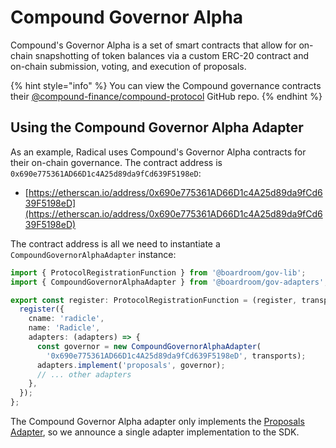 # Compound Governor Alpha

Compound's Governor Alpha is a set of smart contracts that allow for on-chain snapshotting of token balances via a custom ERC-20 contract and on-chain submission, voting, and execution of proposals.

{% hint style="info" %}
You can view the Compound governance contracts their [@compound-finance/compound-protocol](https://www.coingecko.com/en/api) GitHub repo.
{% endhint %}

## Using the Compound Governor Alpha Adapter

As an example, Radical uses Compound's Governor Alpha contracts for their on-chain governance. The contract address is `0x690e775361AD66D1c4A25d89da9fCd639F5198eD`:

* [https://etherscan.io/address/0x690e775361AD66D1c4A25d89da9fCd639F5198eD](https://etherscan.io/address/0x690e775361AD66D1c4A25d89da9fCd639F5198eD)

The contract address is all we need to instantiate a `CompoundGovernorAlphaAdapter` instance:

```typescript
import { ProtocolRegistrationFunction } from '@boardroom/gov-lib';
import { CompoundGovernorAlphaAdapter } from '@boardroom/gov-adapters';

export const register: ProtocolRegistrationFunction = (register, transports) => {
  register({
    cname: 'radicle',
    name: 'Radicle',
    adapters: (adapters) => {
      const governor = new CompoundGovernorAlphaAdapter(
        '0x690e775361AD66D1c4A25d89da9fCd639F5198eD', transports);
      adapters.implement('proposals', governor);
      // ... other adapters
    },
  });
};
```

The Compound Governor Alpha adapter only implements the [Proposals Adapter](../adapters/proposals-adapter.md), so we announce a single adapter implementation to the SDK.
